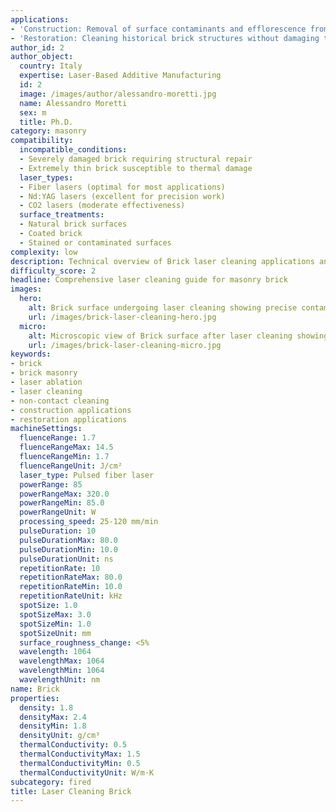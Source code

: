 ```yaml
---
applications:
- 'Construction: Removal of surface contaminants and efflorescence from brick facades'
- 'Restoration: Cleaning historical brick structures without damaging the material'
author_id: 2
author_object:
  country: Italy
  expertise: Laser-Based Additive Manufacturing
  id: 2
  image: /images/author/alessandro-moretti.jpg
  name: Alessandro Moretti
  sex: m
  title: Ph.D.
category: masonry
compatibility:
  incompatible_conditions:
  - Severely damaged brick requiring structural repair
  - Extremely thin brick susceptible to thermal damage
  laser_types:
  - Fiber lasers (optimal for most applications)
  - Nd:YAG lasers (excellent for precision work)
  - CO2 lasers (moderate effectiveness)
  surface_treatments:
  - Natural brick surfaces
  - Coated brick
  - Stained or contaminated surfaces
complexity: low
description: Technical overview of Brick laser cleaning applications and parameters
difficulty_score: 2
headline: Comprehensive laser cleaning guide for masonry brick
images:
  hero:
    alt: Brick surface undergoing laser cleaning showing precise contamination removal
    url: /images/brick-laser-cleaning-hero.jpg
  micro:
    alt: Microscopic view of Brick surface after laser cleaning showing detailed surface structure
    url: /images/brick-laser-cleaning-micro.jpg
keywords:
- brick
- brick masonry
- laser ablation
- laser cleaning
- non-contact cleaning
- construction applications
- restoration applications
machineSettings:
  fluenceRange: 1.7
  fluenceRangeMax: 14.5
  fluenceRangeMin: 1.7
  fluenceRangeUnit: J/cm²
  laser_type: Pulsed fiber laser
  powerRange: 85
  powerRangeMax: 320.0
  powerRangeMin: 85.0
  powerRangeUnit: W
  processing_speed: 25-120 mm/min
  pulseDuration: 10
  pulseDurationMax: 80.0
  pulseDurationMin: 10.0
  pulseDurationUnit: ns
  repetitionRate: 10
  repetitionRateMax: 80.0
  repetitionRateMin: 10.0
  repetitionRateUnit: kHz
  spotSize: 1.0
  spotSizeMax: 3.0
  spotSizeMin: 1.0
  spotSizeUnit: mm
  surface_roughness_change: <5%
  wavelength: 1064
  wavelengthMax: 1064
  wavelengthMin: 1064
  wavelengthUnit: nm
name: Brick
properties:
  density: 1.8
  densityMax: 2.4
  densityMin: 1.8
  densityUnit: g/cm³
  thermalConductivity: 0.5
  thermalConductivityMax: 1.5
  thermalConductivityMin: 0.5
  thermalConductivityUnit: W/m·K
subcategory: fired
title: Laser Cleaning Brick
---
```

